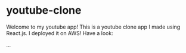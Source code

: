 # youtube-clone

Welcome to my youtube app! This is a youtube clone app I made using React.js. I deployed it on AWS! Have a look:

...
